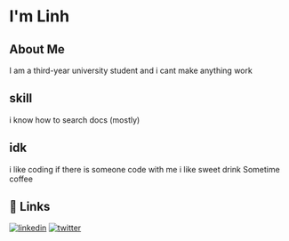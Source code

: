 
# I'm Linh


## About Me
I am a third-year university student and i cant make anything work


## skill
i know how to search docs (mostly)

## idk
i like coding if there is someone code with me
i like sweet drink 
Sometime coffee


## 🔗 Links
[![linkedin](https://img.shields.io/badge/linkedin-0A66C2?style=for-the-badge&logo=linkedin&logoColor=white)](https://www.linkedin.com/)
[![twitter](https://img.shields.io/badge/twitter-1DA1F2?style=for-the-badge&logo=twitter&logoColor=white)](https://twitter.com/)

